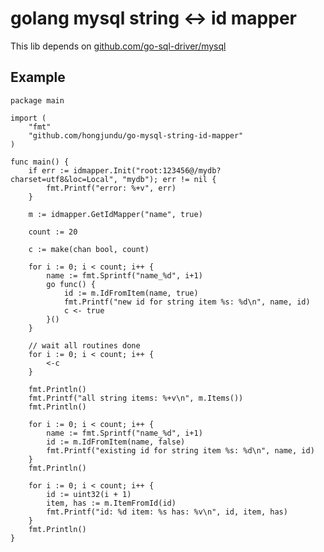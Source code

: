 # golang mysql string <-> id mapper

This lib depends on [github.com/go-sql-driver/mysql](https://github.com/go-sql-driver/mysql)

## Example

    package main

    import (
        "fmt"
        "github.com/hongjundu/go-mysql-string-id-mapper"
    )

    func main() {
        if err := idmapper.Init("root:123456@/mydb?charset=utf8&loc=Local", "mydb"); err != nil {
            fmt.Printf("error: %+v", err)
        }

        m := idmapper.GetIdMapper("name", true)

        count := 20

        c := make(chan bool, count)

        for i := 0; i < count; i++ {
            name := fmt.Sprintf("name_%d", i+1)
            go func() {
                id := m.IdFromItem(name, true)
                fmt.Printf("new id for string item %s: %d\n", name, id)
                c <- true
            }()
        }

        // wait all routines done
        for i := 0; i < count; i++ {
            <-c
        }

        fmt.Println()
        fmt.Printf("all string items: %+v\n", m.Items())
        fmt.Println()

        for i := 0; i < count; i++ {
            name := fmt.Sprintf("name_%d", i+1)
            id := m.IdFromItem(name, false)
            fmt.Printf("existing id for string item %s: %d\n", name, id)
        }
        fmt.Println()

        for i := 0; i < count; i++ {
            id := uint32(i + 1)
            item, has := m.ItemFromId(id)
            fmt.Printf("id: %d item: %s has: %v\n", id, item, has)
        }
        fmt.Println()
    }
